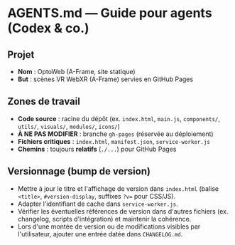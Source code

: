 # AGENTS.md — Guide pour agents (Codex & co.)

## Projet
- **Nom** : OptoWeb (A-Frame, site statique)
- **But** : scènes VR WebXR (A-Frame) servies en GitHub Pages

## Zones de travail
- **Code source** : racine du dépôt (ex. `index.html`, `main.js`, `components/`, `utils/`, `visuals/`, `modules/`, `icons/`)
- **À NE PAS MODIFIER** : branche `gh-pages` (réservée au déploiement)
- **Fichiers critiques** : `index.html`, `manifest.json`, `service-worker.js`
- **Chemins** : toujours **relatifs** (`./...`) pour GitHub Pages

## Versionnage (bump de version)
- Mettre à jour le titre et l'affichage de version dans `index.html` (balise `<title>`, `#version-display`, suffixes `?v=` pour CSS/JS).
- Adapter l'identifiant de cache dans `service-worker.js`.
- Vérifier les éventuelles références de version dans d'autres fichiers (ex. changelog, scripts d'intégration) et maintenir la cohérence.
- Lors d'une montée de version ou de modifications visibles par l'utilisateur, ajouter une entrée datée dans `CHANGELOG.md`.
